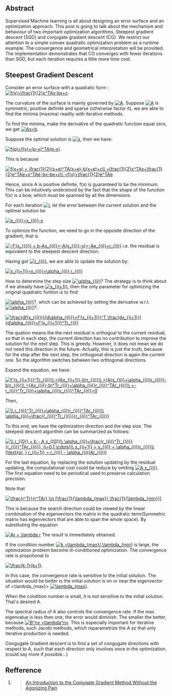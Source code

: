 ## Abstract
Supervised Machine learning is all about designing an error surface and an optimization approach.
This post is going to talk about the mechanism and behaviour of two important optimization algorithms, Steepest gradient descent (SGD) and conjugate gradient descent (CG).  We restrict our attention to a simple convex quadratic optimization problem as a runtime example. The convergence and geometrical interpretation will be provided. The implementation demonstrates that CG converges with fewer iterations than SGD, but each iteration requires a little more time cost.

## Steepest Gradient Descent
Consider an error surface with a quadratic form <!--f(x)=\frac{1}{2}x^TAx-bx+c-->:
<a href="https://www.codecogs.com/eqnedit.php?latex=f(x)=\frac{1}{2}x^TAx-bx&plus;c" target="_blank"><img src="https://latex.codecogs.com/gif.latex?f(x)=\frac{1}{2}x^TAx-bx&plus;c" title="f(x)=\frac{1}{2}x^TAx-bx+c" /></a>

The curvature of the surface is mainly governed by <a href="https://www.codecogs.com/eqnedit.php?latex=A" target="_blank"><img src="https://latex.codecogs.com/gif.latex?A" title="A" /></a>.  Suppose <a href="https://www.codecogs.com/eqnedit.php?latex=A" target="_blank"><img src="https://latex.codecogs.com/gif.latex?A" title="A" /></a> is symmetric, positive definite and sparse (otherwise factor it), we are able to find the minima (maxima) readily with iterative methods. 

To find the minima, make the derivative of the quadratic function equal zero, we get <!--Ax=b-->
<a href="https://www.codecogs.com/eqnedit.php?latex=Ax=b" target="_blank"><img src="https://latex.codecogs.com/gif.latex?Ax=b" title="Ax=b" /></a>.

Suppose the optimal solution is <a href="https://www.codecogs.com/eqnedit.php?latex=x" target="_blank"><img src="https://latex.codecogs.com/gif.latex?x" title="x" /></a>, then we have:
<!--f(p)=f(x)+(p-x)^TA(p-x)-->
<a href="https://www.codecogs.com/eqnedit.php?latex=f(p)=f(x)&plus;(p-x)^TA(p-x)" target="_blank"><img src="https://latex.codecogs.com/gif.latex?f(p)=f(x)&plus;(p-x)^TA(p-x)" title="f(p)=f(x)+(p-x)^TA(p-x)" /></a>. 

This is because
<!--f(x+e) = \frac{1}{2}(x+e)^TA(x+e)-b(x+e)+c\\
=\frac{1}{2}x^TAx+\frac{1}{2}e^TAe+x^TAe-bx-be+c\\
=f(x)+\frac{1}{2}e^TAe-->
<a href="https://www.codecogs.com/eqnedit.php?latex=f(x&plus;e)&space;=&space;\frac{1}{2}(x&plus;e)^TA(x&plus;e)-b(x&plus;e)&plus;c\\&space;=\frac{1}{2}x^TAx&plus;\frac{1}{2}e^TAe&plus;x^TAe-bx-be&plus;c\\&space;=f(x)&plus;\frac{1}{2}e^TAe" target="_blank"><img src="https://latex.codecogs.com/gif.latex?f(x&plus;e)&space;=&space;\frac{1}{2}(x&plus;e)^TA(x&plus;e)-b(x&plus;e)&plus;c\\&space;=\frac{1}{2}x^TAx&plus;\frac{1}{2}e^TAe&plus;x^TAe-bx-be&plus;c\\&space;=f(x)&plus;\frac{1}{2}e^TAe" title="f(x+e) = \frac{1}{2}(x+e)^TA(x+e)-b(x+e)+c\\ =\frac{1}{2}x^TAx+\frac{1}{2}e^TAe+x^TAe-bx-be+c\\ =f(x)+\frac{1}{2}e^TAe" /></a>

Hence, since  A is positive definite, f(x) is guaranteed to be the minimum. This can be intuitively understood by the fact that the shape of the function f(x) is a bow, which must be spanned by all the dimensions.

For each iteration <a href="https://www.codecogs.com/eqnedit.php?latex=i" target="_blank"><img src="https://latex.codecogs.com/gif.latex?i" title="i" /></a>, let the error between the current solution and the optimal solution be 
<!--e_{(i)}=x_{(i)}-x-->
<a href="https://www.codecogs.com/eqnedit.php?latex=e_{(i)}=x_{(i)}-x" target="_blank"><img src="https://latex.codecogs.com/gif.latex?e_{(i)}=x_{(i)}-x" title="e_{(i)}=x_{(i)}-x" /></a>

 To optimize the function, we need to go in the opposite direction of the gradient, that is  
<!----f'(x_{(i)}) = b-Ax_{(i)}=-A(x_{(i)}-x)=-Ae_{(i)}=r_{(i)}-->
<a href="https://www.codecogs.com/eqnedit.php?latex=-f'(x_{(i)})&space;=&space;b-Ax_{(i)}=-A(x_{(i)}-x)=-Ae_{(i)}=r_{(i)}" target="_blank"><img src="https://latex.codecogs.com/gif.latex?-f'(x_{(i)})&space;=&space;b-Ax_{(i)}=-A(x_{(i)}-x)=-Ae_{(i)}=r_{(i)}" title="-f'(x_{(i)}) = b-Ax_{(i)}=-A(x_{(i)}-x)=-Ae_{(i)}=r_{(i)}" /></a>
i.e. the residual is equivalent to the steepest descent direction.

Having got  <!--r_{(i)}--> 
<a href="https://www.codecogs.com/eqnedit.php?latex=r_{(i)}" target="_blank"><img src="https://latex.codecogs.com/gif.latex?r_{(i)}" title="r_{(i)}" /></a>, we are able to update the solution by:
<!--x_{(i+1)}=x_{(i)}+\alpha_{(i)} r_{(i)}-->
<a href="https://www.codecogs.com/eqnedit.php?latex=x_{(i&plus;1)}=x_{(i)}&plus;\alpha_{(i)}&space;r_{(i)}" target="_blank"><img src="https://latex.codecogs.com/gif.latex?x_{(i&plus;1)}=x_{(i)}&plus;\alpha_{(i)}&space;r_{(i)}" title="x_{(i+1)}=x_{(i)}+\alpha_{(i)} r_{(i)}" /></a>

How to determine the step size <!--\alpha_{(i)} --> <a href="https://www.codecogs.com/eqnedit.php?latex=\alpha_{(i)}" target="_blank"><img src="https://latex.codecogs.com/gif.latex?\alpha_{(i)}" title="\alpha_{(i)}" /></a>?
The strategy is to think about if we already have <!--x_{(i+1)}-->
<a href="https://www.codecogs.com/eqnedit.php?latex=x_{(i&plus;1)}" target="_blank"><img src="https://latex.codecogs.com/gif.latex?x_{(i&plus;1)}" title="x_{(i+1)}" /></a>, then the only parameter for optimizing the original quadratic funtion is to find 
<!--\alpha_{(i)} --> <a href="https://www.codecogs.com/eqnedit.php?latex=\alpha_{(i)}" target="_blank"><img src="https://latex.codecogs.com/gif.latex?\alpha_{(i)}" title="\alpha_{(i)}" /></a>?, whch can be achieved by setting the derivative w.r.t. <!--\alpha_{(i)} --> <a href="https://www.codecogs.com/eqnedit.php?latex=\alpha_{(i)}" target="_blank"><img src="https://latex.codecogs.com/gif.latex?\alpha_{(i)}" title="\alpha_{(i)}" /></a>?:
<!--\frac{df(x_{(i)})}{d\alpha_{(i)}}=f'(x_{(i+1)})^T \frac{dx_{(i+1)}}{d\alpha_{(i)}}=f'(x_{(i+1)})^Tr_{(i)}-->
<a href="https://www.codecogs.com/eqnedit.php?latex=\frac{df(x_{(i)})}{d\alpha_{(i)}}=f'(x_{(i&plus;1)})^T&space;\frac{dx_{(i&plus;1)}}{d\alpha_{(i)}}=f'(x_{(i&plus;1)})^Tr_{(i)}" target="_blank"><img src="https://latex.codecogs.com/gif.latex?\frac{df(x_{(i)})}{d\alpha_{(i)}}=f'(x_{(i&plus;1)})^T&space;\frac{dx_{(i&plus;1)}}{d\alpha_{(i)}}=f'(x_{(i&plus;1)})^Tr_{(i)}" title="\frac{df(x_{(i)})}{d\alpha_{(i)}}=f'(x_{(i+1)})^T \frac{dx_{(i+1)}}{d\alpha_{(i)}}=f'(x_{(i+1)})^Tr_{(i)}" /></a>

The quation means the the next residual is orthogoal to the current residual, so that in each step, the current direction has no contribution to improve the solution for the next step. This is greedy. However, it does not mean we do not need this direction in the future. Actually, this is just the truth, because for the step after the next step, the orthogonal direction is again the current one. So the algorithm switches between two orthogonal directions.

Expand the equation, we have:
<!--f'(x_{(i+1)})^Tr_{(i)}\\
=(Ax_{(i+1)}-b)r_{(i)}\\
=(A(x_{(i)}+\alpha_{(i)}r_{(i)})-b)r_{(i)}\\
=(Ax_{(i)}-b)^Tr_{(i)}+\alpha_{(i)}r_{(i)}^TAr_{(i)}\\
=-r_{(i)}^Tr_{(i)}+\alpha_{(i)}r_{(i)}^TAr_{(i)}=0-->

<a href="https://www.codecogs.com/eqnedit.php?latex=f'(x_{(i&plus;1)})^Tr_{(i)}\\&space;=(Ax_{(i&plus;1)}-b)r_{(i)}\\&space;=(A(x_{(i)}&plus;\alpha_{(i)}r_{(i)})-b)r_{(i)}\\&space;=(Ax_{(i)}-b)^Tr_{(i)}&plus;\alpha_{(i)}r_{(i)}^TAr_{(i)}\\&space;=-r_{(i)}^Tr_{(i)}&plus;\alpha_{(i)}r_{(i)}^TAr_{(i)}=0" target="_blank"><img src="https://latex.codecogs.com/gif.latex?f'(x_{(i&plus;1)})^Tr_{(i)}\\&space;=(Ax_{(i&plus;1)}-b)r_{(i)}\\&space;=(A(x_{(i)}&plus;\alpha_{(i)}r_{(i)})-b)r_{(i)}\\&space;=(Ax_{(i)}-b)^Tr_{(i)}&plus;\alpha_{(i)}r_{(i)}^TAr_{(i)}\\&space;=-r_{(i)}^Tr_{(i)}&plus;\alpha_{(i)}r_{(i)}^TAr_{(i)}=0" title="f'(x_{(i+1)})^Tr_{(i)}\\ =(Ax_{(i+1)}-b)r_{(i)}\\ =(A(x_{(i)}+\alpha_{(i)}r_{(i)})-b)r_{(i)}\\ =(Ax_{(i)}-b)^Tr_{(i)}+\alpha_{(i)}r_{(i)}^TAr_{(i)}\\ =-r_{(i)}^Tr_{(i)}+\alpha_{(i)}r_{(i)}^TAr_{(i)}=0" /></a>

Then,
<!--\\
r_{(i)}^Tr_{(i)}=\alpha_{(i)}r_{(i)}^TAr_{(i)}\\
\alpha_{(i)}=\frac{r_{(i)}^Tr_{(i)}}{r_{(i)}^TAr_{(i)}}-->

<a href="https://www.codecogs.com/eqnedit.php?latex=\\&space;r_{(i)}^Tr_{(i)}=\alpha_{(i)}r_{(i)}^TAr_{(i)}\\&space;\alpha_{(i)}=\frac{r_{(i)}^Tr_{(i)}}{r_{(i)}^TAr_{(i)}}" target="_blank"><img src="https://latex.codecogs.com/gif.latex?\\&space;r_{(i)}^Tr_{(i)}=\alpha_{(i)}r_{(i)}^TAr_{(i)}\\&space;\alpha_{(i)}=\frac{r_{(i)}^Tr_{(i)}}{r_{(i)}^TAr_{(i)}}" title="\\ r_{(i)}^Tr_{(i)}=\alpha_{(i)}r_{(i)}^TAr_{(i)}\\ \alpha_{(i)}=\frac{r_{(i)}^Tr_{(i)}}{r_{(i)}^TAr_{(i)}}" /></a>

To this end, we have the optimization direction and the step size. The steepest descent algorithm can be summarized as follows:
<!--\\
r_{(0)} = b - A x_{(0)}\\
\alpha_{(i)}=\frac{r_{(i)}^Tr_{(i)}}{r_{(i)}^TAr_{(i)}}, (i=0,1,\cdots)\\
x_{(i+1)} = x_{(i)} + \alpha_{(i)}r_{(i)}\\
(\text{or,  } r_{(i+1)} = r_{(i)} - \alpha_{(i)}Ar_{(i)})-->

<a href="https://www.codecogs.com/eqnedit.php?latex=\\&space;r_{(0)}&space;=&space;b&space;-&space;A&space;x_{(0)}\\&space;\alpha_{(i)}=\frac{r_{(i)}^Tr_{(i)}}{r_{(i)}^TAr_{(i)}},&space;(i=0,1,\cdots)\\&space;x_{(i&plus;1)}&space;=&space;x_{(i)}&space;&plus;&space;\alpha_{(i)}r_{(i)}\\&space;(\text{or,&space;}&space;r_{(i&plus;1)}&space;=&space;r_{(i)}&space;-&space;\alpha_{(i)}Ar_{(i)})" target="_blank"><img src="https://latex.codecogs.com/gif.latex?\\&space;r_{(0)}&space;=&space;b&space;-&space;A&space;x_{(0)}\\&space;\alpha_{(i)}=\frac{r_{(i)}^Tr_{(i)}}{r_{(i)}^TAr_{(i)}},&space;(i=0,1,\cdots)\\&space;x_{(i&plus;1)}&space;=&space;x_{(i)}&space;&plus;&space;\alpha_{(i)}r_{(i)}\\&space;(\text{or,&space;}&space;r_{(i&plus;1)}&space;=&space;r_{(i)}&space;-&space;\alpha_{(i)}Ar_{(i)})" title="\\ r_{(0)} = b - A x_{(0)}\\ \alpha_{(i)}=\frac{r_{(i)}^Tr_{(i)}}{r_{(i)}^TAr_{(i)}}, (i=0,1,\cdots)\\ x_{(i+1)} = x_{(i)} + \alpha_{(i)}r_{(i)}\\ (\text{or, } r_{(i+1)} = r_{(i)} - \alpha_{(i)}Ar_{(i)})" /></a>

For the last equation, by replacing the solution updating by the residual updating, the computational cost could be reduce by omiting <!--A x_{(i)}--> <a href="https://www.codecogs.com/eqnedit.php?latex=A&space;x_{(i)}" target="_blank"><img src="https://latex.codecogs.com/gif.latex?A&space;x_{(i)}" title="A x_{(i)}" /></a>. The first equation need to be periodical used to preserve calculation precision.

Note that 
<!--\frac{r^Tr}{r^TAr} \in [\frac{1}{\lambda_{max}},\frac{1}{\lambda_{min}}]-->

<a href="https://www.codecogs.com/eqnedit.php?latex=\frac{r^Tr}{r^TAr}&space;\in&space;[\frac{1}{\lambda_{max}},\frac{1}{\lambda_{min}}]" target="_blank"><img src="https://latex.codecogs.com/gif.latex?\frac{r^Tr}{r^TAr}&space;\in&space;[\frac{1}{\lambda_{max}},\frac{1}{\lambda_{min}}]" title="\frac{r^Tr}{r^TAr} \in [\frac{1}{\lambda_{max}},\frac{1}{\lambda_{min}}]" /></a>.

This is because the search direction could be viewed by the linear combination of the eigenvectors the matrix in the quadratic term(Symmetric matrix has eigenvectors that are able to span the whole space). By substituting the equation 
<!--Ar = \lambda r-->

<a href="https://www.codecogs.com/eqnedit.php?latex=Ar&space;=&space;\lambda&space;r" target="_blank"><img src="https://latex.codecogs.com/gif.latex?Ar&space;=&space;\lambda&space;r" title="Ar = \lambda r" /></a>
The result is immediately obtained.

If the condition number  <!-- k =\lambda_{max}/ \lambda_{min}--> <a href="https://www.codecogs.com/eqnedit.php?latex=k&space;=\lambda_{max}/&space;\lambda_{min}" target="_blank"><img src="https://latex.codecogs.com/gif.latex?k&space;=\lambda_{max}/&space;\lambda_{min}" title="k =\lambda_{max}/ \lambda_{min}" /></a> is large, the optimization problem become ill-conditioned optimization. The convergence rate is propotional to <!--\frac{k-1}{k+1}-->

<a href="https://www.codecogs.com/eqnedit.php?latex=\frac{k-1}{k&plus;1}" target="_blank"><img src="https://latex.codecogs.com/gif.latex?\frac{k-1}{k&plus;1}" title="\frac{k-1}{k+1}" /></a>.

In this case, the convergence rate is sensitive to the initial solution. The situation would be better is the initial solution is on or near the eigenvector of 
<\lambda_{max}>
<a href="https://www.codecogs.com/eqnedit.php?latex=\lambda_{max}" target="_blank"><img src="https://latex.codecogs.com/gif.latex?\lambda_{max}" title="\lambda_{max}" /></a>.

When the condition number is small, it is not sensitive to the initial solution. That's desired A.

The spectral radius of A also controls the convergence rate. If the max eigenvalue is less then one, the error would diminish. The smaller the better, because <!--B^nv =\lambda^nv-->
<a href="https://www.codecogs.com/eqnedit.php?latex=B^nv&space;=\lambda^nv" target="_blank"><img src="https://latex.codecogs.com/gif.latex?B^nv&space;=\lambda^nv" title="B^nv =\lambda^nv" /></a>. This is especially important for iterative methods, such Jacobi methods, which reparametrize the A so that only iterative production is needed.

Congugate Gradient descent is to find a set of congugate directions with respect to A, such that each direction only involves once in the 
optimization. (could say more if possible...)




## Refference
1. > [An Introduction to the Conjugate Gradient Method Without the Agonizing Pain](https://www.cs.cmu.edu/~quake-papers/painless-conjugate-gradient.pdf)

